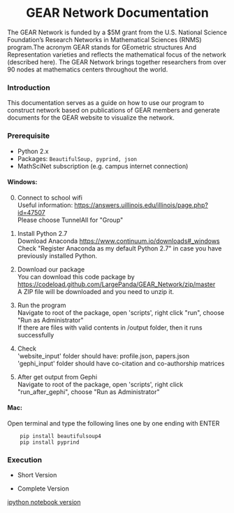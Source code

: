 <h1 align = "center"> GEAR Network Documentation </h1>
The GEAR Network is funded by a $5M grant from the U.S. National Science Foundation’s Research Networks in Mathematical Sciences (RNMS) program.The acronym GEAR stands for GEometric structures And Representation varieties and reflects the mathematical focus of the network (described here).  The GEAR Network brings together researchers from over 90 nodes at mathematics centers throughout the world. 

### Introduction
This documentation serves as a guide on how to use our program to construct network based on publications of GEAR members and generate documents for the GEAR website to visualize the network. 

### Prerequisite
* Python 2.x    
* Packages: `BeautifulSoup, pyprind, json`     
* MathSciNet subscription (e.g. campus internet connection)

#### Windows:   
0. Connect to school wifi    
Useful information: https://answers.uillinois.edu/illinois/page.php?id=47507    
Please choose TunnelAll for "Group"


1. Install Python 2.7    
Download Anaconda https://www.continuum.io/downloads#_windows    
Check "Register Anaconda as my default Python 2.7" in case you have previously installed Python.    
2. Download our package    
You can download this code package by https://codeload.github.com/LargePanda/GEAR_Network/zip/master    
A ZIP file will be downloaded and you need to unzip it.     
3. Run the program     
Navigate to root of the package, open 'scripts', right click "run", choose "Run as Administrator"    
If there are files with valid contents in /output folder, then it runs successfully    
4. Check    
'website_input' folder should have: profile.json, papers.json    
'gephi_input' folder should have co-citation and co-authorship matrices    
5. After get output from Gephi    
Navigate to root of the package, open 'scripts', right click "run_after_gephi", choose "Run as Administrator"    

#### Mac:
Open terminal and type the following lines one by one ending with ENTER    
```
    pip install beautifulsoup4
    pip install pyprind
```

### Execution
* Short Version     

* Complete Version

[ipython notebook version](https://github.com/LargePanda/GEAR_Network/blob/master/GEAR_NETWORK.ipynb)
